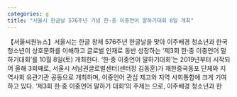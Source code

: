 ```yaml
---
categories: g
title: "서울시 한글날 576주년 기념 한·중 이중언어 말하기대회 8일 개최"
---
```

【서울씨원뉴스】서울시는 한글 창제 576주년 한글날을 맞아 이주배경 청소년과 한국 청소년이 상호문화를 이해하고 글로벌 인재로 동반 성장하는 ‘제3회 한·중 이중언어 말하기대회’를 10월 8일(토) 개최한다. ‘한·중 이중언어 말하기대회’는 2019년부터 시작되어 올해 3회째로, 서울시 서남권글로벌센터(센터장 김동훈)가 재한중국동포 단체와 지역사회 유관기관 공동으로 개최하며, 이중언어 관심 제고와 지역 사회통합에 크게 기여하고 있다. ‘제3회 한·중 이중언어 말하기 대회’의 주제는 으로, 이주배경 청소년과 한